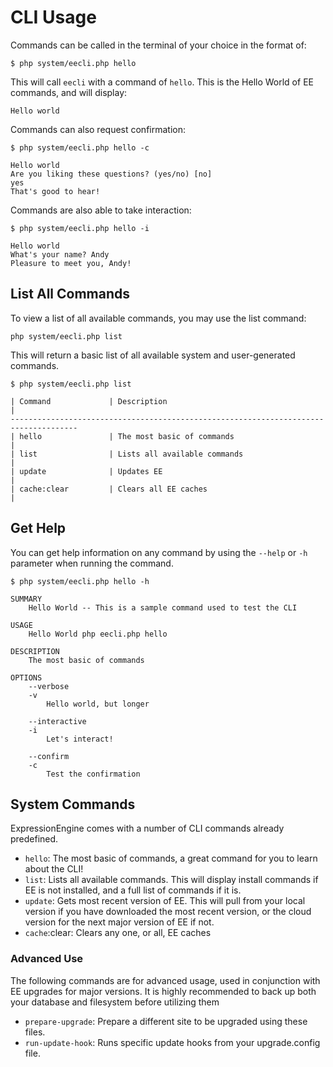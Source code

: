 # CLI Usage

Commands can be called in the terminal of your choice in the format of:

`$ php system/eecli.php hello`

This will call `eecli` with a command of `hello`. This is the Hello World of EE commands, and will display:

`Hello world`

Commands can also request confirmation:

```
$ php system/eecli.php hello -c

Hello world
Are you liking these questions? (yes/no) [no]
yes
That's good to hear!
```

Commands are also able to take interaction:

```
$ php system/eecli.php hello -i

Hello world
What's your name? Andy
Pleasure to meet you, Andy!
```

## List All Commands

To view a list of all available commands, you may use the list command:

`php system/eecli.php list`

This will return a basic list of all available system and user-generated commands.

```
$ php system/eecli.php list

| Command             | Description                                                 |
-------------------------------------------------------------------------------------
| hello               | The most basic of commands                                  |
| list                | Lists all available commands                                |
| update              | Updates EE                                                  |
| cache:clear         | Clears all EE caches                                        |
```

## Get Help

You can get help information on any command by using the `--help` or `-h` parameter when running the command.

```
$ php system/eecli.php hello -h

SUMMARY
    Hello World -- This is a sample command used to test the CLI

USAGE
    Hello World php eecli.php hello

DESCRIPTION
    The most basic of commands

OPTIONS
    --verbose
    -v
        Hello world, but longer

    --interactive
    -i
        Let's interact!

    --confirm
    -c
        Test the confirmation
```


## System Commands

ExpressionEngine comes with a number of CLI commands already predefined.

- `hello`: The most basic of commands, a great command for you to learn about the CLI!
- `list`: Lists all available commands. This will display install commands if EE is not installed, and a full list of commands if it is.
- `update`: Gets most recent version of EE. This will pull from your local version if you have downloaded the most recent version, or the cloud version for the next major version of EE if not.
- `cache`:clear: Clears any one, or all, EE caches

### Advanced Use

The following commands are for advanced usage, used in conjunction with EE upgrades for major versions. It is highly recommended to back up both your database and filesystem before utilizing them

- `prepare-upgrade`: Prepare a different site to be upgraded using these files.
- `run-update-hook`: Runs specific update hooks from your upgrade.config file.
